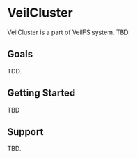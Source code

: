 VeilCluster
===========

VeilCluster is a part of VeilFS system. 
TBD.

Goals
-----

TDD.


Getting Started
---------------

TBD

Support
-------
TBD.
